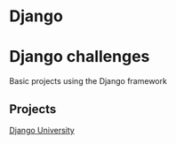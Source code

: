 # Django
<h1>Django challenges</h1>
Basic projects using the Django framework 

<h2>Projects</h2>
<a href="https://github.com/cade25wilson/Django/tree/main/DjangoUniversity">Django University</a>
<a href="https://github.com/cade25wilson/Django/tree/main/checkbook>Checkbook</a>

<h3>DjangoUniversity</h3>
DjangoUniversity is a basic admin page setup to create new courses at an imaginary school

<h3>Checkbook</h3>
Checkbook is a program to create bank accounts and give you the ability to make deposits and withdrawals 

